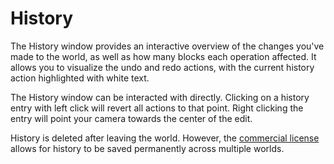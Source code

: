 # History

The History window provides an interactive overview of the changes you've made to the world, as well as how many blocks each operation affected. It allows you to visualize the undo and redo actions, with the current history action highlighted with white text.

The History window can be interacted with directly. Clicking on a history entry with left click will revert all actions to that point. Right clicking the entry will point your camera towards the center of the edit.

History is deleted after leaving the world. However, the [commercial license](https://axiom.moulberry.com/commercial) allows for history to be saved permanently across multiple worlds.